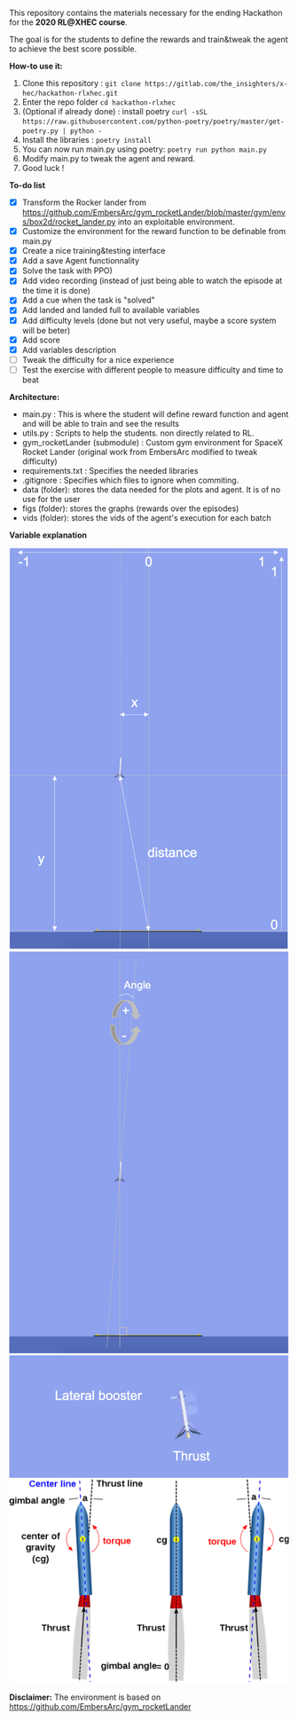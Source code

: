 This repository contains the materials necessary for the ending Hackathon for the **2020 RL@XHEC course**.

The goal is for the students to define the rewards and train&tweak the agent to achieve the best score possible.

**How-to use it:**
1. Clone this repository : `git clone https://gitlab.com/the_insighters/x-hec/hackathon-rlxhec.git`
2. Enter the repo folder `cd hackathon-rlxhec`
3. (Optional if already done) : install poetry `curl -sSL https://raw.githubusercontent.com/python-poetry/poetry/master/get-poetry.py | python -`
4. Install the libraries : `poetry install`
5. You can now run main.py using poetry: `poetry run python main.py`
6. Modify main.py to tweak the agent and reward.
7. Good luck !

**To-do list**
- [x] Transform the Rocker lander from https://github.com/EmbersArc/gym_rocketLander/blob/master/gym/envs/box2d/rocket_lander.py into an exploitable environment.
- [x] Customize the environment for the reward function to be definable from main.py
- [x] Create a nice training&testing interface
- [X] Add a save Agent functionnality
- [X] Solve the task with PPO)
- [x] Add video recording (instead of just being able to watch the episode at the time it is done)
- [X] Add a cue when the task is "solved"
- [X] Add landed and landed full to available variables
- [x] Add difficulty levels (done but not very useful, maybe a score system will be beter)
- [x] Add score
- [x] Add variables description
- [ ] Tweak the difficulty for a nice experience
- [ ] Test the exercise with different people to measure difficulty and time to beat

**Architecture:**
- main.py : This is where the student will define reward function and agent and will be able to train and see the results
- utils.py : Scripts to help the students. non directly related to RL.
- gym_rocketLander (submodule) : Custom gym environment for SpaceX Rocket Lander (original work from EmbersArc modified to tweak difficulty)
- requirements.txt : Specifies the needed libraries
- .gitignore : Specifies which files to ignore when commiting.
- data (folder):  stores the data needed for the plots and agent. It is of no use for the user
- figs (folder): stores the graphs (rewards over the episodes)
- vids (folder): stores the vids of the agent's execution for each batch

**Variable explanation**

![](images/distances.png)
![](images/angles.png)
![](images/thrust.png)
![](images/gimbal.png)


**Disclaimer:**
The environment is based on https://github.com/EmbersArc/gym_rocketLander



